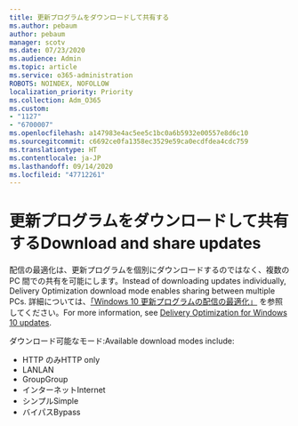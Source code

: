 ```yaml
---
title: 更新プログラムをダウンロードして共有する
ms.author: pebaum
author: pebaum
manager: scotv
ms.date: 07/23/2020
ms.audience: Admin
ms.topic: article
ms.service: o365-administration
ROBOTS: NOINDEX, NOFOLLOW
localization_priority: Priority
ms.collection: Adm_O365
ms.custom:
- "1127"
- "6700007"
ms.openlocfilehash: a147983e4ac5ee5c1bc0a6b5932e00557e8d6c10
ms.sourcegitcommit: c6692ce0fa1358ec3529e59ca0ecdfdea4cdc759
ms.translationtype: HT
ms.contentlocale: ja-JP
ms.lasthandoff: 09/14/2020
ms.locfileid: "47712261"
---
```

# <a name="download-and-share-updates"></a><span data-ttu-id="59661-102">更新プログラムをダウンロードして共有する</span><span class="sxs-lookup"><span data-stu-id="59661-102">Download and share updates</span></span>

<span data-ttu-id="59661-103">配信の最適化は、更新プログラムを個別にダウンロードするのではなく、複数の PC 間での共有を可能にします。</span><span class="sxs-lookup"><span data-stu-id="59661-103">Instead of downloading updates individually, Delivery Optimization download mode enables sharing between multiple PCs.</span></span> <span data-ttu-id="59661-104">詳細については、[「Windows 10 更新プログラムの配信の最適化」](https://docs.microsoft.com/windows/deployment/update/waas-delivery-optimization) を参照してください。</span><span class="sxs-lookup"><span data-stu-id="59661-104">For more information, see [Delivery Optimization for Windows 10 updates](https://docs.microsoft.com/windows/deployment/update/waas-delivery-optimization).</span></span>  

<span data-ttu-id="59661-105">ダウンロード可能なモード:</span><span class="sxs-lookup"><span data-stu-id="59661-105">Available download modes include:</span></span>  
- <span data-ttu-id="59661-106">HTTP のみ</span><span class="sxs-lookup"><span data-stu-id="59661-106">HTTP only</span></span>  
- <span data-ttu-id="59661-107">LAN</span><span class="sxs-lookup"><span data-stu-id="59661-107">LAN</span></span>  
- <span data-ttu-id="59661-108">Group</span><span class="sxs-lookup"><span data-stu-id="59661-108">Group</span></span>  
- <span data-ttu-id="59661-109">インターネット</span><span class="sxs-lookup"><span data-stu-id="59661-109">Internet</span></span>  
- <span data-ttu-id="59661-110">シンプル</span><span class="sxs-lookup"><span data-stu-id="59661-110">Simple</span></span>  
- <span data-ttu-id="59661-111">バイパス</span><span class="sxs-lookup"><span data-stu-id="59661-111">Bypass</span></span>
